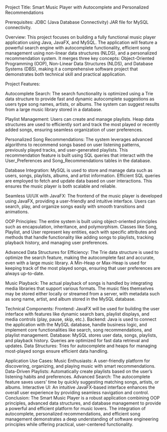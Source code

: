 Project Title: Smart Music Player with Autocomplete and Personalized Recommendations

Prerequisites:
JDBC (Java Database Connectivity) JAR file for MySQL connectivity.

Overview: This project focuses on building a fully functional music player application using Java, JavaFX, and MySQL. The application will feature a powerful search engine with autocomplete functionality, efficient song management using non-linear data structures (NLDS), and a personalized recommendation system. It merges three key concepts: Object-Oriented Programming (OOP), Non-Linear Data Structures (NLDS), and Database Systems (DBS), making it a comprehensive software project that demonstrates both technical skill and practical application.

Project Features:

Autocomplete Search:
The search functionality is optimized using a Trie data structure to provide fast and dynamic autocomplete suggestions as users type song names, artists, or albums. The system can suggest results from a large music library stored in a database.

Playlist Management:
Users can create and manage playlists. Heap data structures are used to efficiently sort and track the most played or recently added songs, ensuring seamless organization of user preferences.

Personalized Song Recommendations:
The system leverages advanced algorithms to recommend songs based on user listening patterns, previously played tracks, and user-generated playlists. This recommendation feature is built using SQL queries that interact with the User_Preferences and Song_Recommendations tables in the database.

Database Integration:
MySQL is used to store and manage data such as users, songs, playlists, albums, and artist information. Efficient SQL queries are employed to fetch and update data based on user interactions. This ensures the music player is both scalable and reliable.

Seamless UI/UX with JavaFX:
The frontend of the music player is developed using JavaFX, providing a user-friendly and intuitive interface. Users can search, play, and organize songs easily with smooth transitions and animations.

OOP Principles:
The entire system is built using object-oriented principles such as encapsulation, inheritance, and polymorphism. Classes like Song, Playlist, and User represent key entities, each with specific attributes and methods that handle functionality like adding songs to playlists, tracking playback history, and managing user preferences.

Advanced Data Structures for Efficiency:
The Trie data structure is used to optimize the search feature, making the autocomplete fast and accurate, even with a large music library.
A Min-Heap or Max-Heap is used for keeping track of the most played songs, ensuring that user preferences are always up-to-date.

Music Playback:
The actual playback of songs is handled by integrating media libraries that support various formats. The music files themselves may be stored either locally or streamed from a server, with metadata such as song name, artist, and album stored in the MySQL database.

Technical Components:
Frontend: JavaFX will be used for building the user interface with features like dynamic search bars, playlist displays, and media controls (play, pause, skip, etc.).
Backend: Java is used to connect the application with the MySQL database, handle business logic, and implement core functionalities like search, song recommendations, and playlist management.
Database: MySQL stores user data, songs, playlists, and playback history. Queries are optimized for fast data retrieval and updates.
Data Structures: Tries for autocomplete and heaps for managing most-played songs ensure efficient data handling.

Application Use Cases:
Music Enthusiasts: A user-friendly platform for discovering, organizing, and playing music with smart recommendations.
Data-Driven Playlists: Automatically create playlists based on the user’s listening habits and preferences.
Advanced Search: The autocomplete feature saves users’ time by quickly suggesting matching songs, artists, or albums.
Interactive UI: An intuitive JavaFX-based interface enhances the overall user experience by providing seamless navigation and control.
Conclusion: The Smart Music Player is a robust application combining OOP principles, advanced data structures, and database management to provide a powerful and efficient platform for music lovers. The integration of autocomplete, personalized recommendations, and efficient song management demonstrates a deep understanding of software engineering principles while offering practical, user-centered functionality.
